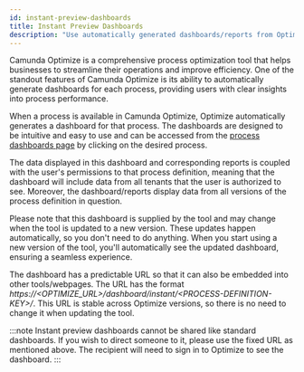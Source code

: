 ```yaml
---
id: instant-preview-dashboards
title: Instant Preview Dashboards
description: "Use automatically generated dashboards/reports from Optimize to find insights for your processes"
---
```


Camunda Optimize is a comprehensive process optimization tool that helps businesses to streamline their operations
and improve efficiency. One of the standout features of Camunda Optimize is its ability to automatically generate
dashboards for each process, providing users with clear insights into process performance.

When a process is available in Camunda Optimize, Optimize automatically generates a dashboard for that process. The
dashboards are designed to be intuitive and easy to use and can be accessed from the [process dashboards
page](./process-dashboards.md) by clicking on the desired process.

The data displayed in this dashboard and corresponding reports is coupled with the user's permissions to that
process definition, meaning that the dashboard will include data from all tenants that the user is authorized to see.
Moreover, the dashboard/reports display data from all versions of the process definition in question.

Please note that this dashboard is supplied by the tool and may change when the tool is updated to a new version. These
updates happen automatically, so you don't need to do anything. When you start using a new version of the tool,
you'll automatically see the updated dashboard, ensuring a seamless experience.

The dashboard has a predictable URL so that it can also be embedded into other tools/webpages. The URL has the format
_https://&lt;OPTIMIZE_URL&gt;/dashboard/instant/&lt;PROCESS-DEFINITION-KEY&gt;/_. This URL is stable across Optimize versions,
so there is no need to change it when updating the tool.

:::note
Instant preview dashboards cannot be shared like standard dashboards. If you wish to direct someone to it, please
use the fixed URL as mentioned above. The recipient will need to sign in to Optimize to see the dashboard.
:::
